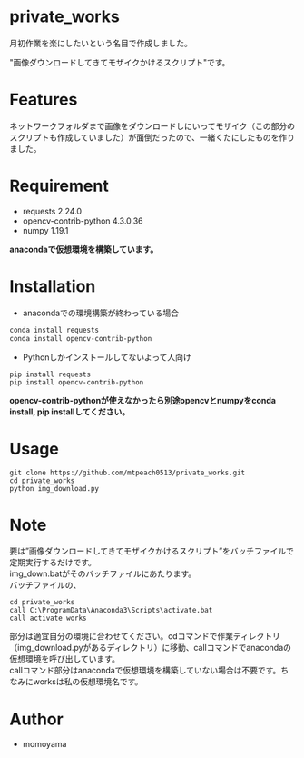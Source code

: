 # private_works

月初作業を楽にしたいという名目で作成しました。

"画像ダウンロードしてきてモザイクかけるスクリプト"です。

# Features

ネットワークフォルダまで画像をダウンロードしにいってモザイク（この部分のスクリプトも作成していました）が面倒だったので、一緒くたにしたものを作りました。

# Requirement

- requests 2.24.0
- opencv-contrib-python 4.3.0.36
- numpy 1.19.1

**anacondaで仮想環境を構築しています。**

# Installation

- anacondaでの環境構築が終わっている場合

```bash
conda install requests
conda install opencv-contrib-python
```

- Pythonしかインストールしてないよって人向け

```
pip install requests
pip install opencv-contrib-python
```

**opencv-contrib-pythonが使えなかったら別途opencvとnumpyをconda install, pip installしてください。**

# Usage

```
git clone https://github.com/mtpeach0513/private_works.git
cd private_works
python img_download.py
```

# Note

要は”画像ダウンロードしてきてモザイクかけるスクリプト”をバッチファイルで定期実行するだけです。  
img_down.batがそのバッチファイルにあたります。  
バッチファイルの、
```
cd private_works
call C:\ProgramData\Anaconda3\Scripts\activate.bat
call activate works
```
部分は適宜自分の環境に合わせてください。cdコマンドで作業ディレクトリ（img_download.pyがあるディレクトリ）に移動、callコマンドでanacondaの仮想環境を呼び出しています。  
callコマンド部分はanacondaで仮想環境を構築していない場合は不要です。ちなみにworksは私の仮想環境名です。


# Author

* momoyama
